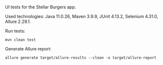 UI tests for the Stellar Burgers app.

Used technologies: Java 11.0.26, Maven 3.9.9, JUnit 4.13.2, Selenium 4.31.0, Allure 2.29.1.

Run tests:

````
mvn clean test 
````

Generate Allure report:

````
allure generate target/allure-results --clean -o target/allure-report
````